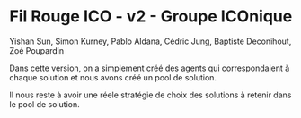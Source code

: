 # Fil Rouge ICO - v2 - Groupe ICOnique
Yishan Sun, Simon Kurney, Pablo Aldana, Cédric Jung, Baptiste Deconihout, Zoé Poupardin

Dans cette version, on a simplement créé des agents qui correspondaient à chaque solution et nous avons créé un pool de solution. 

Il nous reste à avoir une réele stratégie de choix des solutions à retenir dans le pool de solution.